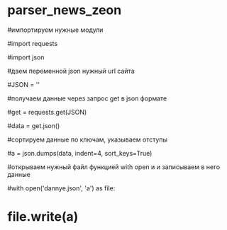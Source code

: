 # parser_news_zeon


#импортируем нужные модули

#import requests

#import json



#даем переменной json нужный url сайта

#JSON = ''


#получаем данные через запрос get в json формате

#get = requests.get(JSON)

#data = get.json()


#сортируем данные по ключам, указываем отступы

#a = json.dumps(data, indent=4, sort_keys=True)


#открываем нужный файл функцией with open и и записываем в него данные

#with open('dannye.json', 'a') as file:

#    file.write(a)

##
